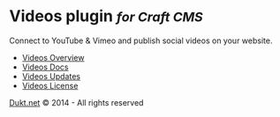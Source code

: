 # Videos plugin <small>_for Craft CMS_</small>

Connect to YouTube & Vimeo and publish social videos on your website.

- [Videos Overview](http://dukt.net/craft/videos/)
- [Videos Docs](http://dukt.net/craft/videos/docs)
- [Videos Updates](http://dukt.net/craft/videos/updates)
- [Videos License](http://dukt.net/craft/videos/docs/license)


[Dukt.net](https://dukt.net/) © 2014 - All rights reserved